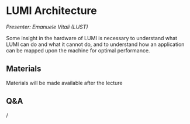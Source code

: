 # LUMI Architecture

*Presenter: Emanuele Vitali (LUST)*

Some insight in the hardware of LUMI is necessary to understand what
LUMI can do and what it cannot do, and to understand how an application can
be mapped upon the machine for optimal performance.


## Materials

Materials will be made available after the lecture

<!--
<video src="https://462000265.lumidata.eu/2day-20251020/recordings/101-Architecture.mp4" controls="controls"></video>
-->

<!--
-   A video recording will follow.
-->

<!--
-   [Slides](https://462000265.lumidata.eu/2day-20251020/files/LUMI-2day-20251020-101-Architecture.pdf)

-   [Course notes](101-Architecture.md) (based on an older version of this presentation)

Archived materials on LUMI:

-   Slides: `/appl/local/training/2day-20251020/files/LUMI-2day-20251020-101-Architecture.pdf`

-   Recording: `/appl/local/training/2day-20251020/recordings/101-Architecture.mp4`
-->


## Q&A

/

